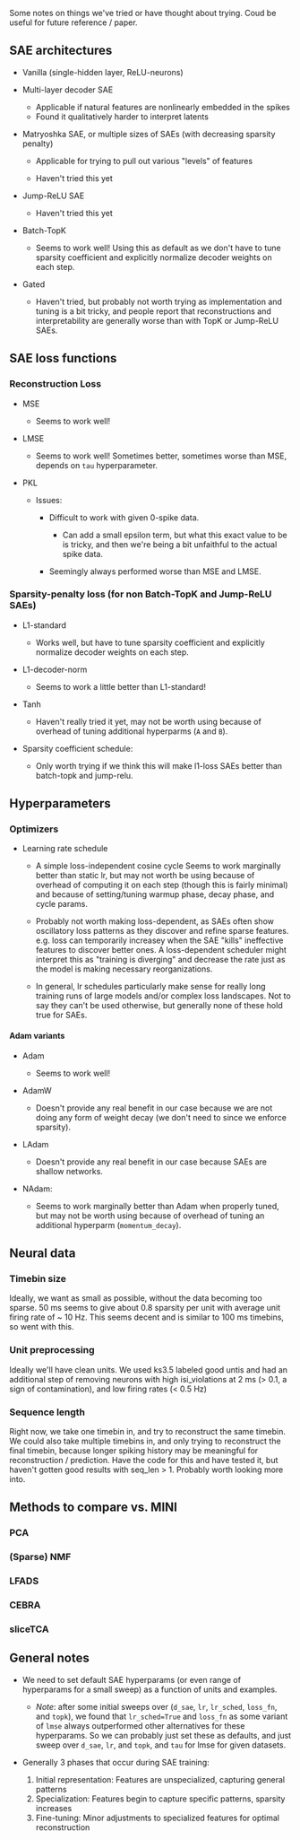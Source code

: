 Some notes on things we've tried or have thought about trying. Coud be useful for future reference / paper.

## SAE architectures

- Vanilla (single-hidden layer, ReLU-neurons)

- Multi-layer decoder SAE

    - Applicable if natural features are nonlinearly embedded in the spikes
    - Found it qualitatively harder to interpret latents

- Matryoshka SAE, or multiple sizes of SAEs (with decreasing sparsity penalty)

    - Applicable for trying to pull out various "levels" of features 
    
    - Haven't tried this yet

- Jump-ReLU SAE

    - Haven't tried this yet

- Batch-TopK

    - Seems to work well! Using this as default as we don't have to tune sparsity coefficient and explicitly normalize decoder weights on each step.

- Gated

    - Haven't tried, but probably not worth trying as implementation and tuning is a bit tricky, and people report that reconstructions and interpretability are generally worse than with TopK or Jump-ReLU SAEs.

## SAE loss functions

### Reconstruction Loss

- MSE

    - Seems to work well!

- LMSE

    - Seems to work well! Sometimes better, sometimes worse than MSE, depends on `tau` hyperparameter.

- PKL

    - Issues:

        - Difficult to work with given 0-spike data.

            - Can add a small epsilon term, but what this exact value to be is tricky, and then we're being a bit unfaithful to the actual spike data.

        - Seemingly always performed worse than MSE and LMSE.

### Sparsity-penalty loss (for non Batch-TopK and Jump-ReLU SAEs)

- L1-standard

    - Works well, but have to tune sparsity coefficient and explicitly normalize decoder weights on each step.

- L1-decoder-norm

    - Seems to work a little better than L1-standard!

- Tanh

    - Haven't really tried it yet, may not be worth using because of overhead of tuning additional hyperparms (`A` and `B`).

- Sparsity coefficient schedule:

    - Only worth trying if we think this will make l1-loss SAEs better than batch-topk and jump-relu.

## Hyperparameters

### Optimizers

- Learning rate schedule

    - A simple loss-independent cosine cycle Seems to work marginally better than static lr, but may not worth be using because of overhead of computing it on each step (though this is fairly minimal) and because of setting/tuning warmup phase, decay phase, and cycle params.

    - Probably not worth making loss-dependent, as SAEs often show oscillatory loss patterns as they discover and refine sparse features. e.g. loss can temporarily increasey when the SAE "kills" ineffective features to discover better ones. A loss-dependent scheduler might interpret this as "training is diverging" and decrease the rate just as the model is making necessary reorganizations.

    - In general, lr schedules particularly make sense for really long training runs of large models and/or complex loss landscapes. Not to say they can't be used otherwise, but generally none of these hold true for SAEs.

#### Adam variants

- Adam 

    - Seems to work well! 
    
- AdamW 

    - Doesn't provide any real benefit in our case because we are not doing any form of weight decay (we don't need to since we enforce sparsity). 

- LAdam

    - Doesn't provide any real benefit in our case because SAEs are shallow networks.

- NAdam: 
    - Seems to work marginally better than Adam when properly tuned, but may not be worth using because of overhead of tuning an additional hyperparm (`momentum_decay`).

## Neural data

### Timebin size

Ideally, we want as small as possible, without the data becoming too sparse. 50 ms seems to give about 0.8 sparsity per unit with average unit firing rate of ~ 10 Hz. This seems decent and is similar to 100 ms timebins, so went with this.

### Unit preprocessing

Ideally we'll have clean units. We used ks3.5 labeled good untis and had an additional step of removing neurons with high isi_violations at 2 ms (> 0.1, a sign of contamination), and low firing rates (< 0.5 Hz)

### Sequence length

Right now, we take one timebin in, and try to reconstruct the same timebin. We could also take multiple timebins in, and only trying to reconstruct the final timebin, because longer spiking history may be meaningful for reconstruction / prediction. Have the code for this and have tested it, but haven't gotten good results with seq_len > 1. Probably worth looking more into.

## Methods to compare vs. MINI

### PCA

### (Sparse) NMF

### LFADS

### CEBRA

### sliceTCA

## General notes

- We need to set default SAE hyperparams (or even range of hyperparams for a small sweep) as a function of units and examples.

    - *Note*: after some initial sweeps over (`d_sae`, `lr`, `lr_sched`, `loss_fn`, and `topk`), we found that `lr_sched=True` and `loss_fn` as some variant of `lmse` always outperformed other alternatives for these hyperparams. So we can probably just set these as defaults, and just sweep over `d_sae`, `lr`, and `topk`, and `tau` for lmse for given datasets.

- Generally 3 phases that occur during SAE training:

    1. Initial representation: Features are unspecialized, capturing general patterns
    2. Specialization: Features begin to capture specific patterns, sparsity increases
    3. Fine-tuning: Minor adjustments to specialized features for optimal reconstruction


